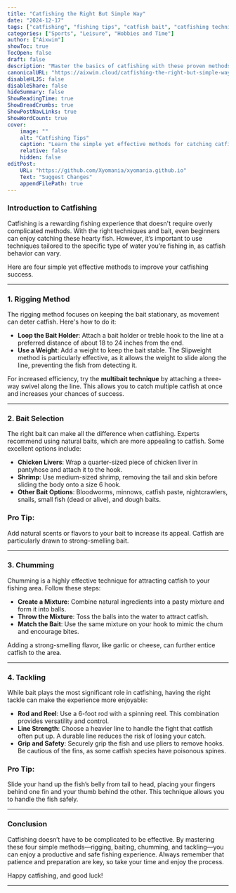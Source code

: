 ```yaml
---
title: "Catfishing the Right But Simple Way"
date: "2024-12-17"
tags: ["catfishing", "fishing tips", "catfish bait", "catfishing techniques"]
categories: ["Sports", "Leisure", "Hobbies and Time"]
author: ["Aixwim"]
showToc: true
TocOpen: false
draft: false
description: "Master the basics of catfishing with these proven methods. Learn simple techniques, baiting tips, and safety practices for a successful fishing adventure."
canonicalURL: "https://aixwim.cloud/catfishing-the-right-but-simple-way"
disableHLJS: false
disableShare: false
hideSummary: false
ShowReadingTime: true
ShowBreadCrumbs: true
ShowPostNavLinks: true
ShowWordCount: true
cover:
    image: ""
    alt: "Catfishing Tips"
    caption: "Learn the simple yet effective methods for catching catfish."
    relative: false
    hidden: false
editPost:
    URL: "https://github.com/Xyomania/xyomania.github.io"
    Text: "Suggest Changes"
    appendFilePath: true
---
```


### Introduction to Catfishing

Catfishing is a rewarding fishing experience that doesn't require overly complicated methods. With the right techniques and bait, even beginners can enjoy catching these hearty fish. However, it’s important to use techniques tailored to the specific type of water you’re fishing in, as catfish behavior can vary.

Here are four simple yet effective methods to improve your catfishing success.

---

### 1. Rigging Method

The rigging method focuses on keeping the bait stationary, as movement can deter catfish. Here's how to do it:

- **Loop the Bait Holder**: Attach a bait holder or treble hook to the line at a preferred distance of about 18 to 24 inches from the end.
- **Use a Weight**: Add a weight to keep the bait stable. The Slipweight method is particularly effective, as it allows the weight to slide along the line, preventing the fish from detecting it.

For increased efficiency, try the **multibait technique** by attaching a three-way swivel along the line. This allows you to catch multiple catfish at once and increases your chances of success.

---

### 2. Bait Selection

The right bait can make all the difference when catfishing. Experts recommend using natural baits, which are more appealing to catfish. Some excellent options include:

- **Chicken Livers**: Wrap a quarter-sized piece of chicken liver in pantyhose and attach it to the hook.
- **Shrimp**: Use medium-sized shrimp, removing the tail and skin before sliding the body onto a size 6 hook.
- **Other Bait Options**: Bloodworms, minnows, catfish paste, nightcrawlers, snails, small fish (dead or alive), and dough baits.

### Pro Tip:
Add natural scents or flavors to your bait to increase its appeal. Catfish are particularly drawn to strong-smelling bait.

---

### 3. Chumming

Chumming is a highly effective technique for attracting catfish to your fishing area. Follow these steps:

- **Create a Mixture**: Combine natural ingredients into a pasty mixture and form it into balls.
- **Throw the Mixture**: Toss the balls into the water to attract catfish.
- **Match the Bait**: Use the same mixture on your hook to mimic the chum and encourage bites.

Adding a strong-smelling flavor, like garlic or cheese, can further entice catfish to the area.

---

### 4. Tackling

While bait plays the most significant role in catfishing, having the right tackle can make the experience more enjoyable:

- **Rod and Reel**: Use a 6-foot rod with a spinning reel. This combination provides versatility and control.
- **Line Strength**: Choose a heavier line to handle the fight that catfish often put up. A durable line reduces the risk of losing your catch.
- **Grip and Safety**: Securely grip the fish and use pliers to remove hooks. Be cautious of the fins, as some catfish species have poisonous spines.

### Pro Tip:
Slide your hand up the fish’s belly from tail to head, placing your fingers behind one fin and your thumb behind the other. This technique allows you to handle the fish safely.

---

### Conclusion

Catfishing doesn’t have to be complicated to be effective. By mastering these four simple methods—rigging, baiting, chumming, and tackling—you can enjoy a productive and safe fishing experience. Always remember that patience and preparation are key, so take your time and enjoy the process.

Happy catfishing, and good luck!

---

